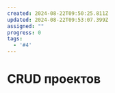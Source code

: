 ```yaml
---
created: 2024-08-22T09:50:25.811Z
updated: 2024-08-22T09:53:07.399Z
assigned: ""
progress: 0
tags:
  - '#4'
---
```


# CRUD проектов

